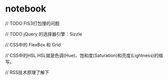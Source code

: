 # notebook


// TODO FIS3打包慢的问题

// TODO jQuery 的选择器引擎：Sizzle 

// CSS中的 FlexBox 和 Grid

// CSS中的HSL
HSL就是色调(Hue)、饱和度(Saturation)和亮度(Lightness)的缩写。

// RSS技术原理了解下